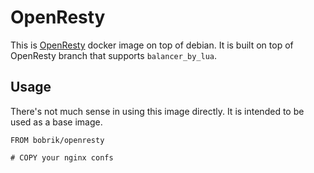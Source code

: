 # OpenResty

This is [OpenResty](https://openresty.org/) docker image on top of debian.
It is built on top of OpenResty branch that supports `balancer_by_lua`.

## Usage

There's not much sense in using this image directly. It is intended to be
used as a base image.

```
FROM bobrik/openresty

# COPY your nginx confs
```
